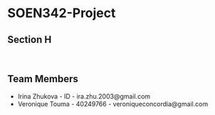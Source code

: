 # SOEN342-Project
<h2>Section H</h2>
<br>
<h2>Team Members</h2>
<ul>
  <li>Irina Zhukova - ID - ira.zhu.2003@gmail.com</li>
  <li>Veronique Touma - 40249766 - veroniqueconcordia@gmail.com</li>
</ul>
